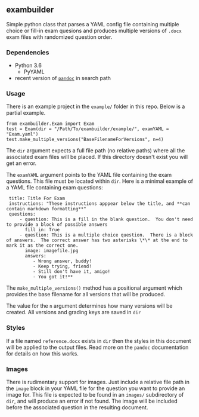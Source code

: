 ## exambuilder

Simple python class that parses a YAML config file containing multiple choice or fill-in exam quesions and produces multiple versions of `.docx` exam files with randomized question order.

### Dependencies

*   Python 3.6 
    *  PyYAML
*   recent version of [`pandoc`](https://pandoc.org/) in search path

### Usage

There is an example project in the `example/` folder in this repo. Below is a partial example. 

    from exambuilder.Exam import Exam
    test = Exam(dir = "/Path/To/exambuilder/example/", examYAML = "Exam.yaml")
    test.make_multiple_versions("BaseFilenameForVersions", n=4)

The `dir` argument expects a full file path (no relative paths) where all the associated exam files will be placed. If this directory doesn't exist you will get an error. 

The `examYAML` argument points to the YAML file containing the exam questions. This file must be located within `dir`. Here is a minimal example of a YAML file containing exam questions:

     title: Title For Exam
     instructions: "These instructions apppear below the title, and **can contain markdown formatting**"
     questions:
         - question: This is a fill in the blank question.  You don't need to provide a block of possible answers
           fill_in: True
         - question: This is a multiple choice question.  There is a block of answers.  The correct answer has two asterisks \*\* at the end to mark it as the correct one. 
           image: imagefile.jpg
           answers:
              - Wrong answer, buddy!
              - Keep trying, friend!
              - Still don't have it, amigo!
              - You got it!**

The `make_multiple_versions()` method has a positional argument which provides the base filename for all versions that will be produced. 

The value for the `n` argument determines how many versions will be created.  All versions and grading keys are saved in `dir`

### Styles

If a file named `reference.docx` exists in `dir` then the styles in this document will be applied to the output files.  Read more on the `pandoc` documentation for details on how this works. 

### Images

There is rudimentary support for images. Just include a relative file path in the `image` block in your YAML file for the question you want to provide an image for.  This file is expected to be found in an `images/` subdirectory of `dir`, and will produce an error if not found. The image will be included before the associated question in the resulting document. 

